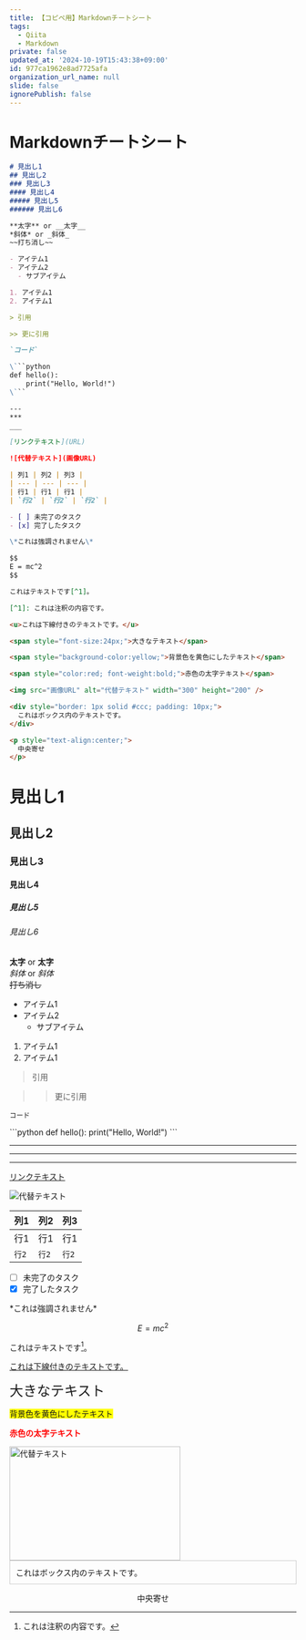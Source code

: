 ```yaml
---
title: 【コピペ用】Markdownチートシート
tags:
  - Qiita
  - Markdown
private: false
updated_at: '2024-10-19T15:43:38+09:00'
id: 977ca1962e8ad7725afa
organization_url_name: null
slide: false
ignorePublish: false
---
```

# Markdownチートシート
```md
# 見出し1
## 見出し2
### 見出し3
#### 見出し4
##### 見出し5
###### 見出し6

**太字** or __太字__  
*斜体* or _斜体_  
~~打ち消し~~  

- アイテム1
- アイテム2
  - サブアイテム

1. アイテム1
2. アイテム1

> 引用

>> 更に引用

`コード`

\```python
def hello():
    print("Hello, World!")
\```

---
***
___

[リンクテキスト](URL)

![代替テキスト](画像URL)

| 列1 | 列2 | 列3 |
| --- | --- | --- |
| 行1 | 行1 | 行1 |
| `行2` | `行2` | `行2` |

- [ ] 未完了のタスク
- [x] 完了したタスク

\*これは強調されません\*

$$
E = mc^2
$$

これはテキストです[^1]。

[^1]: これは注釈の内容です。

<u>これは下線付きのテキストです。</u>

<span style="font-size:24px;">大きなテキスト</span>

<span style="background-color:yellow;">背景色を黄色にしたテキスト</span>

<span style="color:red; font-weight:bold;">赤色の太字テキスト</span>

<img src="画像URL" alt="代替テキスト" width="300" height="200" />

<div style="border: 1px solid #ccc; padding: 10px;">
  これはボックス内のテキストです。
</div>

<p style="text-align:center;">
  中央寄せ
</p>

```

# 見出し1
## 見出し2
### 見出し3
#### 見出し4
##### 見出し5
###### 見出し6

**太字** or __太字__  
*斜体* or _斜体_  
~~打ち消し~~  

- アイテム1
- アイテム2
  - サブアイテム

1. アイテム1
2. アイテム1

> 引用

>> 更に引用

`コード`

\```python
def hello():
    print("Hello, World!")
\```

---
***
___

[リンクテキスト](URL)

![代替テキスト](画像URL)

| 列1 | 列2 | 列3 |
| --- | --- | --- |
| 行1 | 行1 | 行1 |
| `行2` | `行2` | `行2` |

- [ ] 未完了のタスク
- [x] 完了したタスク

\*これは強調されません\*

$$
E = mc^2
$$

これはテキストです[^1]。

[^1]: これは注釈の内容です。

<u>これは下線付きのテキストです。</u>

<span style="font-size:24px;">大きなテキスト</span>

<span style="background-color:yellow;">背景色を黄色にしたテキスト</span>

<span style="color:red; font-weight:bold;">赤色の太字テキスト</span>

<img src="画像URL" alt="代替テキスト" width="300" height="200" />

<div style="border: 1px solid #ccc; padding: 10px;">
  これはボックス内のテキストです。
</div>

<p style="text-align:center;">
  中央寄せ
</p>
